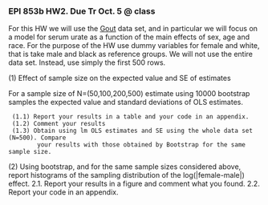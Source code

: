 ### EPI 853b HW2. Due Tr Oct. 5 @ class 
 
 For this HW we will use the [Gout]() data set, and in particular we will focus on a model
 for serum urate as a function of the main effects of sex, age and race. For the purpose
 of the HW use dummy variables for female and white, that is take male and black as reference
 groups. We will not use the entire data set. Instead, use simply the first 500 rows.
 
 
 (1) Effect of sample size on the expected value and SE of estimates
 
 For a sample size of N=(50,100,200,500) estimate using 10000 bootstrap samples the expected
 value and standard deviations of OLS estimates. 
 
     (1.1) Report your results in a table and your code in an appendix.
     (1.2) Comment your results
     (1.3) Obtain using lm OLS estimates and SE using the whole data set (N=500). Compare
            your results with those obtained by Bootstrap for the same sample size.
            
 (2) Using bootstrap, and for the same sample sizes considered above, report histograms
 of the sampling distribution of the log(|female-male|) effect.
	2.1. Report your results in a figure and comment what you found.
	2.2. Report your code in an appendix.
	
	
	
